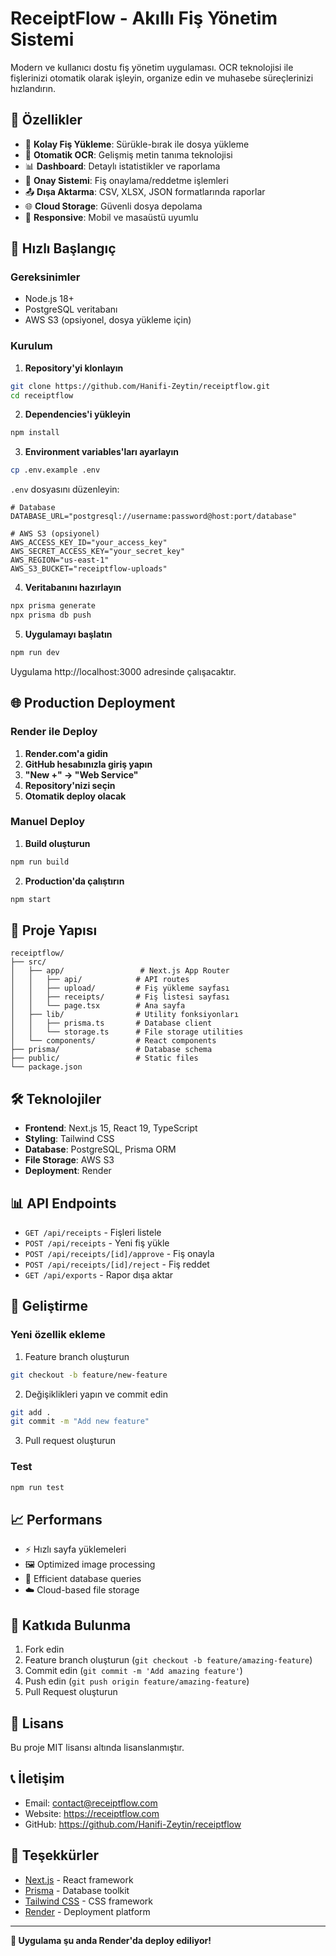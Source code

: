 # ReceiptFlow - Akıllı Fiş Yönetim Sistemi

Modern ve kullanıcı dostu fiş yönetim uygulaması. OCR teknolojisi ile fişlerinizi otomatik olarak işleyin, organize edin ve muhasebe süreçlerinizi hızlandırın.

## 🌟 Özellikler

- 📸 **Kolay Fiş Yükleme**: Sürükle-bırak ile dosya yükleme
- 🤖 **Otomatik OCR**: Gelişmiş metin tanıma teknolojisi
- 📊 **Dashboard**: Detaylı istatistikler ve raporlama
- 🔄 **Onay Sistemi**: Fiş onaylama/reddetme işlemleri
- 📤 **Dışa Aktarma**: CSV, XLSX, JSON formatlarında raporlar
- 🌐 **Cloud Storage**: Güvenli dosya depolama
- 📱 **Responsive**: Mobil ve masaüstü uyumlu

## 🚀 Hızlı Başlangıç

### Gereksinimler

- Node.js 18+ 
- PostgreSQL veritabanı
- AWS S3 (opsiyonel, dosya yükleme için)

### Kurulum

1. **Repository'yi klonlayın**
```bash
git clone https://github.com/Hanifi-Zeytin/receiptflow.git
cd receiptflow
```

2. **Dependencies'i yükleyin**
```bash
npm install
```

3. **Environment variables'ları ayarlayın**
```bash
cp .env.example .env
```

`.env` dosyasını düzenleyin:
```env
# Database
DATABASE_URL="postgresql://username:password@host:port/database"

# AWS S3 (opsiyonel)
AWS_ACCESS_KEY_ID="your_access_key"
AWS_SECRET_ACCESS_KEY="your_secret_key"
AWS_REGION="us-east-1"
AWS_S3_BUCKET="receiptflow-uploads"
```

4. **Veritabanını hazırlayın**
```bash
npx prisma generate
npx prisma db push
```

5. **Uygulamayı başlatın**
```bash
npm run dev
```

Uygulama http://localhost:3000 adresinde çalışacaktır.

## 🌐 Production Deployment

### Render ile Deploy

1. **Render.com'a gidin**
2. **GitHub hesabınızla giriş yapın**
3. **"New +" → "Web Service"**
4. **Repository'nizi seçin**
5. **Otomatik deploy olacak**

### Manuel Deploy

1. **Build oluşturun**
```bash
npm run build
```

2. **Production'da çalıştırın**
```bash
npm start
```

## 📁 Proje Yapısı

```
receiptflow/
├── src/
│   ├── app/                 # Next.js App Router
│   │   ├── api/            # API routes
│   │   ├── upload/         # Fiş yükleme sayfası
│   │   ├── receipts/       # Fiş listesi sayfası
│   │   └── page.tsx        # Ana sayfa
│   ├── lib/                # Utility fonksiyonları
│   │   ├── prisma.ts       # Database client
│   │   └── storage.ts      # File storage utilities
│   └── components/         # React components
├── prisma/                 # Database schema
├── public/                 # Static files
└── package.json
```

## 🛠️ Teknolojiler

- **Frontend**: Next.js 15, React 19, TypeScript
- **Styling**: Tailwind CSS
- **Database**: PostgreSQL, Prisma ORM
- **File Storage**: AWS S3
- **Deployment**: Render

## 📊 API Endpoints

- `GET /api/receipts` - Fişleri listele
- `POST /api/receipts` - Yeni fiş yükle
- `POST /api/receipts/[id]/approve` - Fiş onayla
- `POST /api/receipts/[id]/reject` - Fiş reddet
- `GET /api/exports` - Rapor dışa aktar

## 🔧 Geliştirme

### Yeni özellik ekleme

1. Feature branch oluşturun
```bash
git checkout -b feature/new-feature
```

2. Değişiklikleri yapın ve commit edin
```bash
git add .
git commit -m "Add new feature"
```

3. Pull request oluşturun

### Test

```bash
npm run test
```

## 📈 Performans

- ⚡ Hızlı sayfa yüklemeleri
- 🖼️ Optimized image processing
- 💾 Efficient database queries
- ☁️ Cloud-based file storage

## 🤝 Katkıda Bulunma

1. Fork edin
2. Feature branch oluşturun (`git checkout -b feature/amazing-feature`)
3. Commit edin (`git commit -m 'Add amazing feature'`)
4. Push edin (`git push origin feature/amazing-feature`)
5. Pull Request oluşturun

## 📄 Lisans

Bu proje MIT lisansı altında lisanslanmıştır.

## 📞 İletişim

- Email: contact@receiptflow.com
- Website: https://receiptflow.com
- GitHub: https://github.com/Hanifi-Zeytin/receiptflow

## 🙏 Teşekkürler

- [Next.js](https://nextjs.org/) - React framework
- [Prisma](https://prisma.io/) - Database toolkit
- [Tailwind CSS](https://tailwindcss.com/) - CSS framework
- [Render](https://render.com/) - Deployment platform

---

**🚀 Uygulama şu anda Render'da deploy ediliyor!**
